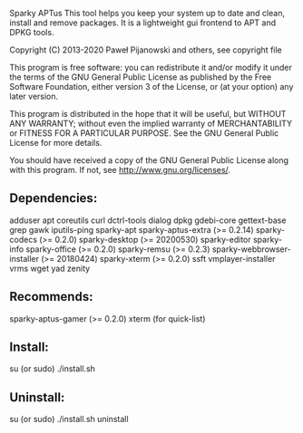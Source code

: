 Sparky APTus
This tool helps you keep your system up to date and clean, install and remove packages. It is a lightweight gui frontend to APT and DPKG tools.

Copyright (C) 2013-2020 Paweł Pijanowski and others, see copyright file

This program is free software: you can redistribute it and/or modify
it under the terms of the GNU General Public License as published by
the Free Software Foundation, either version 3 of the License, or
(at your option) any later version.

This program is distributed in the hope that it will be useful,
but WITHOUT ANY WARRANTY; without even the implied warranty of
MERCHANTABILITY or FITNESS FOR A PARTICULAR PURPOSE.  See the
GNU General Public License for more details.

You should have received a copy of the GNU General Public License
along with this program.  If not, see <http://www.gnu.org/licenses/>.

Dependencies:
-------------
adduser
apt
coreutils
curl
dctrl-tools
dialog
dpkg
gdebi-core
gettext-base
grep
gawk
iputils-ping
sparky-apt
sparky-aptus-extra (>= 0.2.14)
sparky-codecs (>= 0.2.0)
sparky-desktop (>= 20200530)
sparky-editor
sparky-info
sparky-office (>= 0.2.0)
sparky-remsu (>= 0.2.3)
sparky-webbrowser-installer (>= 20180424)
sparky-xterm (>= 0.2.0)
ssft
vmplayer-installer
vrms
wget
yad
zenity

Recommends:
-------------
sparky-aptus-gamer (>= 0.2.0)
xterm (for quick-list)

Install:
-------------
su (or sudo) 
./install.sh

Uninstall:
-------------
su (or sudo)
./install.sh uninstall
